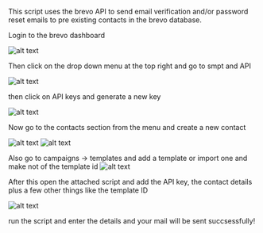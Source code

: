 This script uses the brevo API to send email verification and/or password reset emails to pre existing contacts in the brevo database.

Login to the brevo dashboard

![alt text](image.png)

Then click on the drop down menu at the top right and go to smpt and API

![alt text](image-1.png)

then click on API keys and generate a new key

![alt text](image-3.png)

Now go to the contacts section from the menu and create a new contact

![alt text](image-4.png)
![alt text](image-5.png)

Also go to campaigns -> templates and add a template or import one and make not of the template id
![alt text](image-6.png)

After this open the attached script and add the API key, the contact details plus a few other things like the template ID

![alt text](image-7.png)

run the script and enter the details and your mail will be sent succsessfully!
